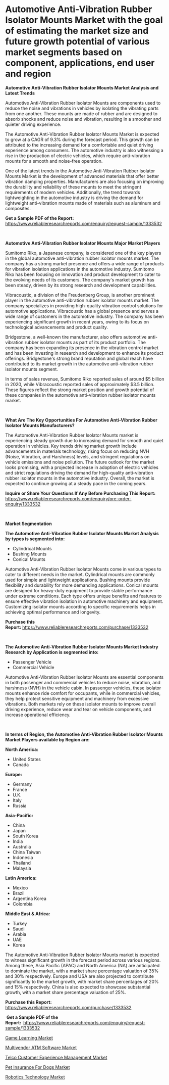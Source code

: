 <p><h1>Automotive Anti-Vibration Rubber Isolator Mounts Market with the goal of estimating the market size and future growth potential of various market segments based on component, applications, end user and region</h1></p><p><strong>Automotive Anti-Vibration Rubber Isolator Mounts Market Analysis and Latest Trends</strong></p>
<p><p>Automotive Anti-Vibration Rubber Isolator Mounts are components used to reduce the noise and vibrations in vehicles by isolating the vibrating parts from one another. These mounts are made of rubber and are designed to absorb shocks and reduce noise and vibration, resulting in a smoother and quieter driving experience.</p><p>The Automotive Anti-Vibration Rubber Isolator Mounts Market is expected to grow at a CAGR of 9.3% during the forecast period. This growth can be attributed to the increasing demand for a comfortable and quiet driving experience among consumers. The automotive industry is also witnessing a rise in the production of electric vehicles, which require anti-vibration mounts for a smooth and noise-free operation.</p><p>One of the latest trends in the Automotive Anti-Vibration Rubber Isolator Mounts Market is the development of advanced materials that offer better vibration damping properties. Manufacturers are also focusing on improving the durability and reliability of these mounts to meet the stringent requirements of modern vehicles. Additionally, the trend towards lightweighting in the automotive industry is driving the demand for lightweight anti-vibration mounts made of materials such as aluminum and composites.</p></p>
<p><strong>Get a Sample PDF of the Report:&nbsp;</strong> <a href="https://www.reliableresearchreports.com/enquiry/request-sample/1333532">https://www.reliableresearchreports.com/enquiry/request-sample/1333532</a></p>
<p>&nbsp;</p>
<p><strong>Automotive Anti-Vibration Rubber Isolator Mounts Major Market Players</strong></p>
<p><p>Sumitomo Riko, a Japanese company, is considered one of the key players in the global automotive anti-vibration rubber isolator mounts market. The company has a strong market presence and offers a wide range of products for vibration isolation applications in the automotive industry. Sumitomo Riko has been focusing on innovation and product development to cater to the evolving needs of its customers. The company's market growth has been steady, driven by its strong research and development capabilities.</p><p>Vibracoustic, a division of the Freudenberg Group, is another prominent player in the automotive anti-vibration rubber isolator mounts market. The company specializes in providing high-quality vibration control solutions for automotive applications. Vibracoustic has a global presence and serves a wide range of customers in the automotive industry. The company has been experiencing significant growth in recent years, owing to its focus on technological advancements and product quality.</p><p>Bridgestone, a well-known tire manufacturer, also offers automotive anti-vibration rubber isolator mounts as part of its product portfolio. The company has been expanding its presence in the vibration control market and has been investing in research and development to enhance its product offerings. Bridgestone's strong brand reputation and global reach have contributed to its market growth in the automotive anti-vibration rubber isolator mounts segment.</p><p>In terms of sales revenue, Sumitomo Riko reported sales of around $5 billion in 2020, while Vibracoustic reported sales of approximately $3.5 billion. These figures reflect the strong market position and growth potential of these companies in the automotive anti-vibration rubber isolator mounts market.</p></p>
<p>&nbsp;</p>
<p><strong>What Are The Key Opportunities For Automotive Anti-Vibration Rubber Isolator Mounts Manufacturers?</strong></p>
<p><p>The Automotive Anti-Vibration Rubber Isolator Mounts market is experiencing steady growth due to increasing demand for smooth and quiet operation in vehicles. Key trends driving market growth include advancements in materials technology, rising focus on reducing NVH (Noise, Vibration, and Harshness) levels, and stringent regulations on vehicle emissions and noise pollution. The future outlook for the market looks promising, with a projected increase in adoption of electric vehicles and strict regulations driving the demand for high-quality anti-vibration rubber isolator mounts in the automotive industry. Overall, the market is expected to continue growing at a steady pace in the coming years.</p></p>
<p><strong>Inquire or Share Your Questions If Any Before Purchasing This Report:</strong> <a href="https://www.reliableresearchreports.com/enquiry/pre-order-enquiry/1333532">https://www.reliableresearchreports.com/enquiry/pre-order-enquiry/1333532</a></p>
<p>&nbsp;</p>
<p><strong>Market Segmentation</strong></p>
<p><strong>The Automotive Anti-Vibration Rubber Isolator Mounts Market Analysis by types is segmented into:</strong></p>
<p><ul><li>Cylindrical Mounts</li><li>Bushing Mounts</li><li>Conical Mounts</li></ul></p>
<p><p>Automotive Anti-Vibration Rubber Isolator Mounts come in various types to cater to different needs in the market. Cylindrical mounts are commonly used for simple and lightweight applications. Bushing mounts provide flexibility and durability for more demanding applications. Conical mounts are designed for heavy-duty equipment to provide stable performance under extreme conditions. Each type offers unique benefits and features to ensure effective vibration isolation in automotive machinery and equipment. Customizing isolator mounts according to specific requirements helps in achieving optimal performance and longevity.</p></p>
<p><strong>Purchase this Report:&nbsp;</strong><a href="https://www.reliableresearchreports.com/purchase/1333532">https://www.reliableresearchreports.com/purchase/1333532</a></p>
<p>&nbsp;</p>
<p><strong>The Automotive Anti-Vibration Rubber Isolator Mounts Market Industry Research by Application is segmented into:</strong></p>
<p><ul><li>Passenger Vehicle</li><li>Commercial Vehicle</li></ul></p>
<p><p>Automotive Anti-Vibration Rubber Isolator Mounts are essential components in both passenger and commercial vehicles to reduce noise, vibration, and harshness (NVH) in the vehicle cabin. In passenger vehicles, these isolator mounts enhance ride comfort for occupants, while in commercial vehicles, they help protect sensitive equipment and machinery from excessive vibrations. Both markets rely on these isolator mounts to improve overall driving experience, reduce wear and tear on vehicle components, and increase operational efficiency.</p></p>
<p>&nbsp;</p>
<p><strong>In terms of Region, the Automotive Anti-Vibration Rubber Isolator Mounts Market Players available by Region are:</strong></p>
<p>
    <p> <strong> North America: </strong>
        <ul>
            <li>United States</li>
            <li>Canada</li>
        </ul>
        </p> 
    <p> <strong> Europe: </strong>
        <ul>
            <li>Germany</li>
            <li>France</li>
            <li>U.K.</li>
            <li>Italy</li>
            <li>Russia</li>
        </ul>
        </p> 
    <p> <strong> Asia-Pacific: </strong>
        <ul>
            <li>China</li>
            <li>Japan</li>
            <li>South Korea</li>
            <li>India</li>
            <li>Australia</li>
            <li>China Taiwan</li>
            <li>Indonesia</li>
            <li>Thailand</li>
            <li>Malaysia</li>
        </ul>
        </p> 
    <p> <strong> Latin America: </strong>
        <ul>
            <li>Mexico</li>
            <li>Brazil</li>
            <li>Argentina Korea</li>
            <li>Colombia</li>
        </ul>
        </p> 
    <p> <strong> Middle East & Africa: </strong>
        <ul>
            <li>Turkey</li>
            <li>Saudi</li>
            <li>Arabia</li>
            <li>UAE</li>
            <li>Korea</li>
        </ul>
    </p>
    </p>
<p><p>The Automotive Anti-Vibration Rubber Isolator Mounts market is expected to witness significant growth in the forecast period across various regions. Among these, Asia Pacific (APAC) and North America (NA) are anticipated to dominate the market, with a market share percentage valuation of 35% and 30% respectively. Europe and USA are also projected to contribute significantly to the market growth, with market share percentages of 20% and 15% respectively. China is also expected to showcase substantial growth, with a market share percentage valuation of 25%.</p></p>
<p><strong>Purchase this Report: </strong><a href="https://www.reliableresearchreports.com/purchase/1333532">https://www.reliableresearchreports.com/purchase/1333532</a></p>
<p>&nbsp;<strong>Get a Sample PDF of the Report:&nbsp;&nbsp;</strong><a href="https://www.reliableresearchreports.com/enquiry/request-sample/1333532">https://www.reliableresearchreports.com/enquiry/request-sample/1333532</a></p>
<p><strong></strong></p>
<p><p><a href="https://medium.com/@yvettelesch/game-learning-market-comprehensive-assessment-by-type-application-and-geography-35f14eead602">Game Learning Market</a></p><p><a href="https://medium.com/@waltercruz6g/multivendor-atm-software-market-share-evolution-and-market-growth-trends-2024-2031-c0be5879a348">Multivendor ATM Software Market</a></p><p><a href="https://medium.com/@yvettelesch/telco-customer-experience-management-market-competitive-analysis-market-trends-and-forecast-to-16543267efdf">Telco Customer Experience Management Market</a></p><p><a href="https://medium.com/@dexterhayes2023/decoding-pet-insurance-for-dogs-market-metrics-market-share-trends-and-growth-patterns-58211b26902d">Pet Insurance For Dogs Market</a></p><p><a href="https://medium.com/@waltercruz6g/robotics-technology-market-exploring-market-share-market-trends-and-future-growth-f4800bca866c">Robotics Technology Market</a></p></p>